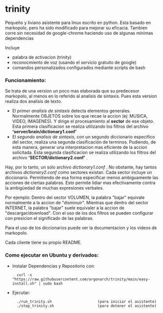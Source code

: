 # trinity
Pequeño y liviano asistente para linux escrito en python.
Esta basado en markopolo, pero ha sido modificado para mejorar su eficacia.
Tambien corre sin necesidad de google-chrome haciendo uso de algunas minimas dependencias

Incluye
- palabra de activacion (trinity)
- reconocmiento de voz (usando el servicio gratuito de google)
- comandos personalizados configurados mediante scripts de bash


### Funcionamiento:
Se trata de una version un poco mas elaborada que su predecesor markopolo, al menos en lo referido al analisis de sintaxis. Pues esta version realiza dos analisis de texto.
- El *primer analisis de sintaxis* detecta elementos generales. Normalmente OBJETOS sobre los que recae la accion (ej: MUSICA, VIDEO, IMAGENES). Y dirige el procesamiento al **sector** de ese objeto. Esta primera clasificacion se realiza utilizando los filtros del archivo **'server/brain/dictionary1.conf'**
- El *segundo analisis de sintaxis*, con un segundo diccionario especifico del sector, realiza una segunda clasificación de terminos. Pudiendo, de esta manera, generar una interpretacion mas eficiente de la accion solicitada. Esta segunda clasificacion se realiza utilizando los filtros del archivo **'SECTOR/dictionary2.conf'** .

Hay, por lo tanto, un solo archivo *dictionary1.conf* . No obstante, hay tantos archivos *dictionary2.conf* como sectores existan. Cada sector incluye un diccionario. Permitiendo de esa forma especificar menos ambiguamente las acciones de ciertas palabras.
Esto permite lidiar mas efectivamente contra la ambigüedad de muchas expresiones verbales.

Por ejemplo:
Dentro del sector VOLUMEN, la palabra "bajar" equivale normalmente a la accion de "disminuir".
Mientras que dentro del sector INTERNET, la palabra "bajar" suele equivaler a la accion de "descargar/download".
Con el uso de los dos filtros se pueden configurar con presicion el significado de las palabras.

Para el uso de los diccionarios puede ver la documentacion y los videos de markopolo.


Cada cliente tiene su propio README.

### Como ejecutar en Ubuntu y derivados:

- Instalar Dependencias y Repositorio con:

        curl -s "https://raw.githubusercontent.com/argonarch/trinity/main/easy-install.sh" | sudo bash
        
- Ejecutar:

        ./run_trinity.sh                     (para iniciar el asistente)
        ./stop_trinity.sh                    (para detener el asistente)
        

